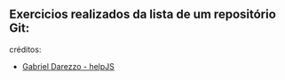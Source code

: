 ## Exercicios realizados da lista de um repositório Git:


créditos:

- [Gabriel Darezzo - helpJS](https://github.com/gabrieldarezzo/helpjs-ravi)



